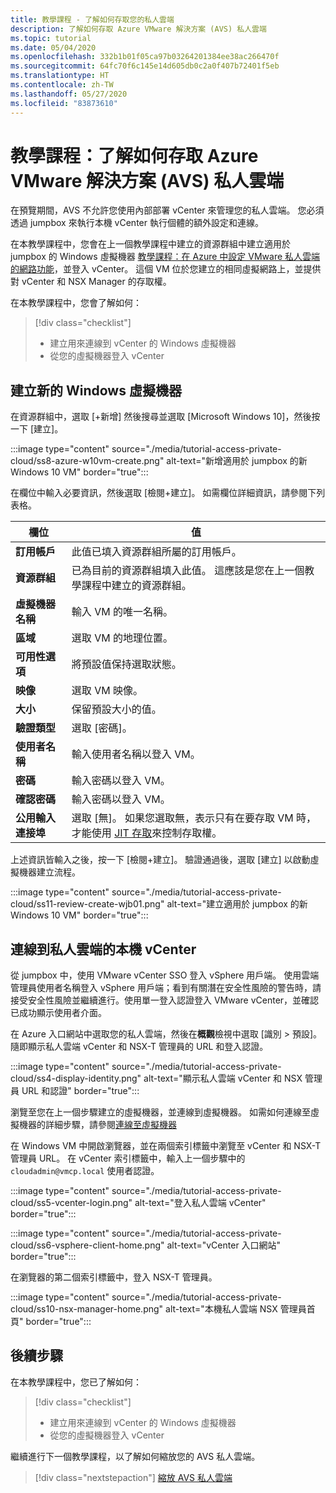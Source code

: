 ```yaml
---
title: 教學課程 - 了解如何存取您的私人雲端
description: 了解如何存取 Azure VMware 解決方案 (AVS) 私人雲端
ms.topic: tutorial
ms.date: 05/04/2020
ms.openlocfilehash: 332b1b01f05ca97b03264201384ee38ac266470f
ms.sourcegitcommit: 64fc70f6c145e14d605db0c2a0f407b72401f5eb
ms.translationtype: HT
ms.contentlocale: zh-TW
ms.lasthandoff: 05/27/2020
ms.locfileid: "83873610"
---
```

# <a name="tutorial-learn-how-to-access-an-azure-vmware-solution-avs-private-cloud"></a>教學課程：了解如何存取 Azure VMware 解決方案 (AVS) 私人雲端

在預覽期間，AVS 不允許您使用內部部署 vCenter 來管理您的私人雲端。 您必須透過 jumpbox 來執行本機 vCenter 執行個體的額外設定和連線。 

在本教學課程中，您會在上一個教學課程中建立的資源群組中建立適用於 jumpbox 的 Windows 虛擬機器 [教學課程：在 Azure 中設定 VMware 私人雲端的網路功能](tutorial-configure-networking.md)，並登入 vCenter。 這個 VM 位於您建立的相同虛擬網路上，並提供對 vCenter 和 NSX Manager 的存取權。 

在本教學課程中，您會了解如何：

> [!div class="checklist"]
> * 建立用來連線到 vCenter 的 Windows 虛擬機器
> * 從您的虛擬機器登入 vCenter

## <a name="create-a-new-windows-virtual-machine"></a>建立新的 Windows 虛擬機器

在資源群組中，選取 [+新增] 然後搜尋並選取 [Microsoft Windows 10]，然後按一下 [建立]。

:::image type="content" source="./media/tutorial-access-private-cloud/ss8-azure-w10vm-create.png" alt-text="新增適用於 jumpbox 的新 Windows 10 VM" border="true":::

在欄位中輸入必要資訊，然後選取 [檢閱+建立]。 如需欄位詳細資訊，請參閱下列表格。

| 欄位 | 值 |
| --- | --- |
| **訂用帳戶** | 此值已填入資源群組所屬的訂用帳戶。 |
| **資源群組** | 已為目前的資源群組填入此值。 這應該是您在上一個教學課程中建立的資源群組。 |
| **虛擬機器名稱** | 輸入 VM 的唯一名稱。 |
| **區域** | 選取 VM 的地理位置。 |
| **可用性選項** | 將預設值保持選取狀態。 |
| **映像** | 選取 VM 映像。 |
| **大小** | 保留預設大小的值。 |
| **驗證類型**  | 選取 [密碼]。 |
| **使用者名稱** | 輸入使用者名稱以登入 VM。 |
| **密碼** | 輸入密碼以登入 VM。 |
| **確認密碼** | 輸入密碼以登入 VM。 |
| **公用輸入連接埠** | 選取 [無]。 如果您選取無，表示只有在要存取 VM 時，才能使用 [JIT 存取](../security-center/security-center-just-in-time.md#configure-jit-access-from-an-azure-vms-page-)來控制存取權。  |

上述資訊皆輸入之後，按一下 [檢閱+建立]。 驗證通過後，選取 [建立] 以啟動虛擬機器建立流程。

:::image type="content" source="./media/tutorial-access-private-cloud/ss11-review-create-wjb01.png" alt-text="建立適用於 jumpbox 的新 Windows 10 VM" border="true":::

## <a name="connect-to-the-local-vcenter-of-your-private-cloud"></a>連線到私人雲端的本機 vCenter

從 jumpbox 中，使用 VMware vCenter SSO 登入 vSphere 用戶端。 使用雲端管理員使用者名稱登入 vSphere 用戶端；看到有關潛在安全性風險的警告時，請接受安全性風險並繼續進行。使用單一登入認證登入 VMware vCenter，並確認已成功顯示使用者介面。

在 Azure 入口網站中選取您的私人雲端，然後在**概觀**檢視中選取 [識別 > 預設]。 隨即顯示私人雲端 vCenter 和 NSX-T 管理員的 URL 和登入認證。

:::image type="content" source="./media/tutorial-access-private-cloud/ss4-display-identity.png" alt-text="顯示私人雲端 vCenter 和 NSX 管理員 URL 和認證" border="true":::

瀏覽至您在上一個步驟建立的虛擬機器，並連線到虛擬機器。 如需如何連線至虛擬機器的詳細步驟，請參閱[連線至虛擬機器](../virtual-machines/windows/connect-logon.md#connect-to-the-virtual-machine)

在 Windows VM 中開啟瀏覽器，並在兩個索引標籤中瀏覽至 vCenter 和 NSX-T 管理員 URL。 在 vCenter 索引標籤中，輸入上一個步驟中的 `cloudadmin@vmcp.local` 使用者認證。

:::image type="content" source="./media/tutorial-access-private-cloud/ss5-vcenter-login.png" alt-text="登入私人雲端 vCenter" border="true":::

:::image type="content" source="./media/tutorial-access-private-cloud/ss6-vsphere-client-home.png" alt-text="vCenter 入口網站" border="true":::

在瀏覽器的第二個索引標籤中，登入 NSX-T 管理員。

:::image type="content" source="./media/tutorial-access-private-cloud/ss10-nsx-manager-home.png" alt-text="本機私人雲端 NSX 管理員首頁" border="true":::

## <a name="next-steps"></a>後續步驟

在本教學課程中，您已了解如何：

> [!div class="checklist"]
> * 建立用來連線到 vCenter 的 Windows 虛擬機器
> * 從您的虛擬機器登入 vCenter

繼續進行下一個教學課程，以了解如何縮放您的 AVS 私人雲端。

> [!div class="nextstepaction"]
> [縮放 AVS 私人雲端](tutorial-scale-private-cloud.md)
